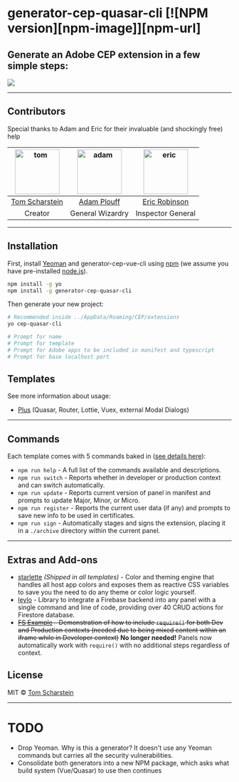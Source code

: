 # generator-cep-quasar-cli [![NPM version][npm-image]][npm-url]

## Generate an Adobe CEP extension in a few simple steps:

![](https://thumbs.gfycat.com/GloriousAlarmingInchworm-size_restricted.gif)

---

## Contributors

Special thanks to Adam and Eric for their invaluable (and shockingly free) help

| <a href="https://github.com/Inventsable"><img src="https://avatars2.githubusercontent.com/u/37279677?s=460&v=4" alt="tom" width="100"/></a> | <a href="https://github.com/adamplouff"><img src="https://avatars1.githubusercontent.com/u/8580225?s=460&v=4" alt="adam" width="100"/></a> | <a href="https://github.com/ericdrobinson"><img src="https://avatars0.githubusercontent.com/u/9142587?s=460&v=4" alt="eric" width="100"/></a> |
| :-----------------------------------------------------------------------------------------------------------------------------------------: | :----------------------------------------------------------------------------------------------------------------------------------------: | :-------------------------------------------------------------------------------------------------------------------------------------------: |
|                                              [Tom Scharstein](https://github.com/Inventsable)                                               |                                                [Adam Plouff](https://github.com/adamplouff)                                                |                                               [Eric Robinson](https://github.com/ericdrobinson)                                               |
|                                                                   Creator                                                                   |                                                              General Wizardry                                                              |                                                               Inspector General                                                               |

---

## Installation

First, install [Yeoman](http://yeoman.io) and generator-cep-vue-cli using [npm](https://www.npmjs.com/) (we assume you have pre-installed [node.js](https://nodejs.org/)).

```bash
npm install -g yo
npm install -g generator-cep-quasar-cli
```

Then generate your new project:

```bash
# Recommended inside ../AppData/Roaming/CEP/extensions
yo cep-quasar-cli

# Prompt for name
# Prompt for template
# Prompt for Adobe apps to be included in manifest and typescript
# Prompt for base localhost port
```

## Templates

See more information about usage:

- [Plus](https://github.com/Inventsable/cep-quasar-cli-plus) (Quasar, Router, Lottie, Vuex, external Modal Dialogs)

---

## Commands

Each template comes with 5 commands baked in ([see details here](https://github.com/Inventsable/CEP-Self-Signing-Panel#what-do-they-do)):

- `npm run help` - A full list of the commands available and descriptions.
- `npm run switch` - Reports whether in developer or production context and can switch automatically.
- `npm run update` - Reports current version of panel in manifest and prompts to update Major, Minor, or Micro.
- `npm run register` - Reports the current user data (if any) and prompts to save new info to be used in certificates.
- `npm run sign` - Automatically stages and signs the extension, placing it in a `./archive` directory within the current panel.

---

## Extras and Add-ons

- [starlette](https://github.com/Inventsable/starlette) _(Shipped in all templates)_ - Color and theming engine that handles all host app colors and exposes them as reactive CSS variables to save you the need to do any theme or color logic yourself.
- [leylo](https://github.com/Inventsable/leylo) - Library to integrate a Firebase backend into any panel with a single command and line of code, providing over 40 CRUD actions for Firestore database.
- ~~[FS Example](https://github.com/Inventsable/CEP-FS-Example) - Demonstration of how to include `require()` for both Dev and Production contexts (needed due to being mixed content within an iframe while in Developer context)~~ **No longer needed!** Panels now automatically work with `require()` with no additional steps regardless of context.

## License

MIT © [Tom Scharstein](www.inventsable.cc)

---

# TODO

- Drop Yeoman. Why is this a generator? It doesn't use any Yeoman commands but carries all the security vulnerabilities.
- Consolidate both generators into a new NPM package, which asks what build system (Vue/Quasar) to use then continues
